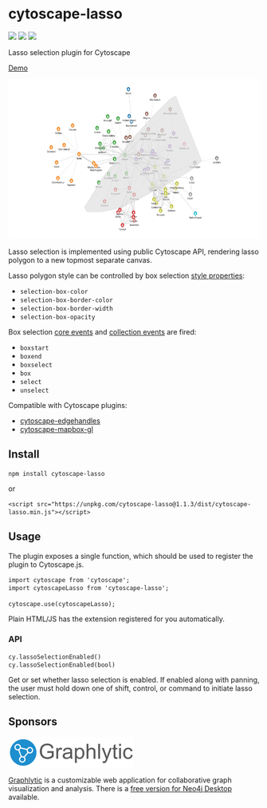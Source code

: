 # cytoscape-lasso

[![](https://img.shields.io/npm/dm/cytoscape-lasso)](https://www.npmjs.com/package/cytoscape-lasso)
[![](https://img.shields.io/david/zakjan/cytoscape-lasso)](https://www.npmjs.com/package/cytoscape-lasso)
[![](https://img.shields.io/bundlephobia/min/cytoscape-lasso)](https://www.npmjs.com/package/cytoscape-lasso)

Lasso selection plugin for Cytoscape

[Demo](https://zakjan.github.io/cytoscape-lasso/)

<img src="docs/screenshot@2x.jpg" alt="Screenshot" width="640" height="320">

Lasso selection is implemented using public Cytoscape API, rendering lasso polygon to a new topmost separate canvas.

Lasso polygon style can be controlled by box selection [style properties](https://js.cytoscape.org/#style/core):

- `selection-box-color`
- `selection-box-border-color`
- `selection-box-border-width`
- `selection-box-opacity`

Box selection [core events](https://js.cytoscape.org/#events/user-input-device-events) and [collection events](https://js.cytoscape.org/#events/collection-events) are fired:

- `boxstart`
- `boxend`
- `boxselect`
- `box`
- `select`
- `unselect`

Compatible with Cytoscape plugins:

- [cytoscape-edgehandles](https://github.com/cytoscape/cytoscape.js-edgehandles)
- [cytoscape-mapbox-gl](https://github.com/zakjan/cytoscape-mapbox-gl)

## Install

```
npm install cytoscape-lasso
```

or

```
<script src="https://unpkg.com/cytoscape-lasso@1.1.3/dist/cytoscape-lasso.min.js"></script>
```

## Usage

The plugin exposes a single function, which should be used to register the plugin to Cytoscape.js.

```
import cytoscape from 'cytoscape';
import cytoscapeLasso from 'cytoscape-lasso';

cytoscape.use(cytoscapeLasso);
```

Plain HTML/JS has the extension registered for you automatically.

### API

```
cy.lassoSelectionEnabled()
cy.lassoSelectionEnabled(bool)
```

Get or set whether lasso selection is enabled. If enabled along with panning, the user must hold down one of shift, control, <!--alt, -->or command to initiate lasso selection.

## Sponsors

<a href="https://graphlytic.biz/"><img src="docs/graphlytic.png" alt="Graphlytic" width="250" height="61"></a>

[Graphlytic](https://graphlytic.biz/) is a customizable web application for collaborative graph visualization and analysis. There is a [free version for Neo4j Desktop](https://graphlytic.biz/blog/how-to-install-graphlytic-in-neo4j-desktop) available.